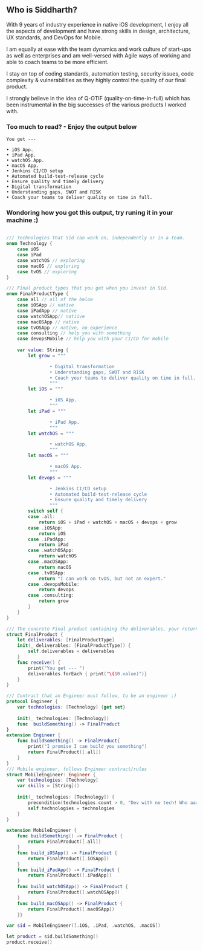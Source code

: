## Who is Siddharth?

With 9 years of industry experience in native iOS development, I enjoy all the aspects of development and have strong skills in design, architecture, UX standards, and DevOps for Mobile. 

I am equally at ease with the team dynamics and work culture of start-ups as well as enterprises and am well-versed with Agile ways of working and able to coach teams to be more efficient.

I stay on top of coding standards, automation testing, security issues, code complexity & vulnerabilities as they highly control the quality of our final product. 

I strongly believe in the idea of Q-OTIF (quality-on-time-in-full) which has been instrumental in the big successes of the various products I worked with.


### Too much to read? - Enjoy the output below

```
You get --- 

• iOS App.
• iPad App.
• watchOS App.
• macOS App.
• Jenkins CI/CD setup
• Automated build-test-release cycle
• Ensure quality and timely delivery
• Digital transformation
• Understanding gaps, SWOT and RISK
• Coach your teams to deliver quality on time in full.
```

### Wondoring how you got this output, try runing it in your machine :) 

```swift

/// Technologies that Sid can work on, independently or in a team.
enum Technology {
    case iOS
    case iPad
    case watchOS // exploring
    case macOS // exploring
    case tvOS // exploring
}

/// Final product types that you get when you invest in Sid.
enum FinalProductType {
    case all // all of the below
    case iOSApp // native
    case iPadApp // native
    case watchOSApp// natiive
    case macOSApp // native
    case tvOSApp // native, no experience
    case consulting // help you with something
    case devopsMobile // help you with your CI/CD for mobile
    
    var value: String {
        let grow = """

                • Digital transformation
                • Understanding gaps, SWOT and RISK
                • Coach your teams to deliver quality on time in full.
                """
        let iOS = """

                • iOS App.
                """
        let iPad = """

                • iPad App.
                """
        let watchOS = """

                • watchOS App.
                """
        let macOS = """

                • macOS App.
                """
        let devops = """

                • Jenkins CI/CD setup
                • Automated build-test-release cycle
                • Ensure quality and timely delivery
                """
        switch self {
        case .all:
            return iOS + iPad + watchOS + macOS + devops + grow
        case .iOSApp:
            return iOS
        case .iPadApp:
            return iPad
        case .watchOSApp:
            return watchOS
        case .macOSApp:
            return macOS
        case .tvOSApp:
            return "I can work on tvOS, but not an expert."
        case .devopsMobile:
            return devops
        case .consulting:
            return grow
        }
    }
}

/// The concrete Final product containing the deliverables, your return on investment
struct FinalProduct {
    let deliverables: [FinalProductType]
    init(_ deliverables: [FinalProductType]) {
        self.deliverables = deliverables
    }
    func receive() {
        print("You get --- ")
        deliverables.forEach { print("\($0.value)")}
    }
}

/// Contract that an Engineer must follow, to be an engineer ;)
protocol Engineer {
    var technologies: [Technology] {get set}
    
    init(_ technologies: [Technology])
    func  buildSomething() -> FinalProduct
}
extension Engineer {
    func buildSomething() -> FinalProduct{
        print("I promise I can build you something")
        return FinalProduct([.all])
    }
}
/// Mobile engineer, follows Engineer contract/rules
struct MobileEngineer: Engineer {
    var technologies: [Technology]
    var skills = [String]()
    
    init(_ technologies: [Technology]) {
        precondition(technologies.count > 0, "Dev with no tech! Who aaare yoou?")
        self.technologies = technologies
    }
}

extension MobileEngineer {
    func buildSomething() -> FinalProduct {
        return FinalProduct([.all])
    }
    func build_iOSApp() -> FinalProduct {
        return FinalProduct([.iOSApp])
    }
    func build_iPadApp() -> FinalProduct {
        return FinalProduct([.iPadApp])
    }
    func build_watchOSApp() -> FinalProduct {
        return FinalProduct([.watchOSApp])
    }
    func build_macOSApp() -> FinalProduct {
        return FinalProduct([.macOSApp])
    }}

var sid = MobileEngineer([.iOS, .iPad, .watchOS, .macOS])

let product = sid.buildSomething()
product.receive()

```
